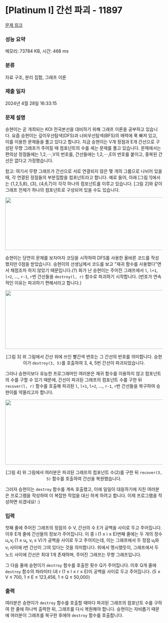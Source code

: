 # [Platinum I] 간선 파괴 - 11897 

[문제 링크](https://www.acmicpc.net/problem/11897) 

### 성능 요약

메모리: 73784 KB, 시간: 468 ms

### 분류

자료 구조, 분리 집합, 그래프 이론

### 제출 일자

2024년 4월 28일 16:33:15

### 문제 설명

<p>승현이는 곧 개최되는 KOI 전국본선을 대비하기 위해 그래프 이론을 공부하고 있습니다. 요즘 승현이는 깊이우선탐색(DFS)과 너비우선탐색(BFS)의 매력에 푹 빠져 있고, 이를 이용한 문제들을 풀고 있다고 합니다. 지금 승현이는 V개 정점과 E개 간선으로 구성된 무향 그래프가 주어질 때 컴포넌트의 수를 세는 문제를 풀고 있습니다. 문제에서는 편의상 정점들에는 1,2,⋯,V의 번호를, 간선들에는 1,2,⋯,E의 번호를 붙이고, 중복된 간선은 없다고 가정했습니다.</p>

<p>참고: 여기서 무향 그래프가 간선으로 서로 연결되지 않은 몇 개의 그룹으로 나뉘어 있을 때, 각 연결된 정점들의 부분집합을 컴포넌트라고 합니다. 예로 들어, 아래 [그림 1]에서는 {1,2,5,8}, {3}, {4,6,7}이 각각 하나의 컴포넌트를 이루고 있습니다. [그림 2]와 같이 그래프 전체가 하나의 컴포넌트로 구성되어 있을 수도 있습니다.</p>

<p style="text-align: center;"><img alt="" src="https://onlinejudgeimages.s3-ap-northeast-1.amazonaws.com/problem/11897/1.png" style="height:169px; width:541px"></p>

<p>승현이는 당연히 문제를 보자마자 코딩을 시작하여 DFS를 사용한 올바른 코드를 작성했지만 0점을 받았습니다. 승현이의 선생님께서 코드를 보고 "재귀 함수를 사용했다"면서 채점조차 하지 않았기 때문입니다.(?) 화가 난 승현이는 주어진 그래프에서 <code>l</code>, <code>l+1</code>, <code>l+2</code>, ..., <code>r-1</code>, <code>r</code>번 간선들을 <code>destroy(l, r)</code> 함수로 파괴하기 시작합니다. (번호가 연속적인 이유는 파괴하기 편해서라고 합니다.)</p>

<p style="text-align: center;"><img alt="" src="https://onlinejudgeimages.s3-ap-northeast-1.amazonaws.com/problem/11897/2.png" style="height:188px; width:576px"></p>

<p style="text-align: center;">[그림 3] 위 그림에서 간선 위에 쓰인 빨간색 번호는 그 간선의 번호를 의미합니다. 승현이가 <code>destroy(3, 5)</code>를 호출하여 3, 4, 5번 간선이 파괴되었습니다.</p>

<p>그러나 승현이보다 유능한 프로그래머인 여러분은 재귀 함수를 이용하지 않고 컴포넌트의 수를 구할 수 있기 때문에, 간선이 파괴된 그래프의 컴포넌트 수를 구한 뒤 <code>recover(l, r)</code> 함수를 호출해 파괴된 <code>l</code>, <code>l+1</code>, <code>l+2</code>, ..., <code>r-1</code>, <code>r</code>번 간선들을 복구하여 승현이를 약올리고자 합니다.</p>

<p style="text-align: center;"><img alt="" src="https://onlinejudgeimages.s3-ap-northeast-1.amazonaws.com/problem/11897/3.png" style="height:208px; width:589px"></p>

<p style="text-align: center;">[그림 4] 위 그림에서 여러분은 파괴된 그래프의 컴포넌트 수(2)를 구한 뒤 <code>recover(3, 5)</code> 함수를 호출하여 간선을 복원했습니다.</p>

<p>그러자 승현이는 <code>destroy</code> 함수를 계속 호출했고, 이에 일일이 대응하기에 지친 여러분은 프로그램을 작성하여 이 복잡한 작업을 대신 하게 하려고 합니다. 이제 프로그램을 작성하면 되겠네요! :)</p>

### 입력 

 <p>첫째 줄에 주어진 그래프의 정점의 수 V, 간선의 수 E가 공백을 사이로 두고 주어집니다. 이후 E개 줄에 간선들의 정보가 주어집니다. 이 중 i (1 ≤ i ≤ E)번째 줄에는 두 개의 정수 u<sub>i</sub>,v<sub>i</sub> (1 ≤ u<sub>i</sub>, v<sub>i</sub> ≤ V)가 공백을 사이로 두고 주어지는데, 이는 그래프에서 두 정점 u<sub>i</sub>와 v<sub>i</sub> 사이에 i번 간선이 그여 있다는 것을 의미합니다. 위에서 명시했듯이, 그래프에서 두 노드 사이에 간선은 최대 1개 존재하며, 주어진 그래프는 무향 그래프입니다.</p>

<p>그 다음 줄에 승현이가 <code>destroy</code> 함수를 호출한 횟수 Q가 주어집니다. 이후 Q개 줄에 <code>destroy</code> 함수의 파라미터 l과 r (1 ≤ l ≤ r ≤ E)이 공백을 사이로 두고 주어집니다. (5 ≤ V ≤ 700, 1 ≤ E ≤ 123,456, 1 ≤ Q ≤ 50,000)</p>

### 출력 

 <p>여러분은 승현이가 <code>destroy</code> 함수를 호출할 때마다 파괴된 그래프의 컴포넌트 수를 구하여 한 줄에 하나씩 출력한 뒤, 그래프를 다시 복원해야 합니다. 승현이는 자비롭기 때문에 여러분이 그래프를 복구한 후에야 <code>destroy</code> 함수를 호출합니다.</p>

<p> </p>

